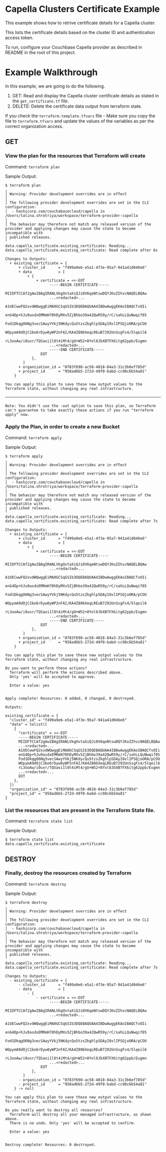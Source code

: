 # Capella Clusters Certificate Example

This example shows how to retrive certificate details for a Capella cluster.

This lists the certificate details based on the cluster ID and authentication access token.

To run, configure your Couchbase Capella provider as described in README in the root of this project.

# Example Walkthrough

In this example, we are going to do the following.

1. GET: Read and display the Capella cluster certificate details as stated in the `get_certificate.tf` file.
2. DELETE: Delete the certificate data output from terraform state.

If you check the `terraform.template.tfvars` file - Make sure you copy the file to `terraform.tfvars` and update the values of the variables as per the correct organization access.

## GET
### View the plan for the resources that Terraform will create

Command: `terraform plan`

Sample Output:
```
$ terraform plan
╷
│ Warning: Provider development overrides are in effect
│ 
│ The following provider development overrides are set in the CLI configuration:
│  - hashicorp.com/couchabasecloud/capella in /Users/talina.shrotriya/workspace/terraform-provider-capella
│ 
│ The behavior may therefore not match any released version of the provider and applying changes may cause the state to become incompatible with
│ published releases.
╵
data.capella_certificate.existing_certificate: Reading...
data.capella_certificate.existing_certificate: Read complete after 6s

Changes to Outputs:
  + existing_certificate = {
      + cluster_id      = "f499a9e6-e5a1-4f3e-95a7-941a41d046e6"
      + data            = [
          + {
              + certificate = <<-EOT
                    -----BEGIN CERTIFICATE-----
                    MIIDFTCCAf2gAwIBAgIRANLVkgOvtaXiQJi0V6qeNtswDQYJKoZIhvcNAQELBQAw
                    ...<redacted>...
                    A1UECwwFQ2xvdWQwggEiMA0GCSqGSIb3DQEBAQUAA4IBDwAwggEKAoIBAQCfvOIi
                    enG4Dp+hJu9asdxEMRmH70hDyMXv5ZjBhbo39a42QwR59y/rC/sahLLQuNwqif85
                    Fod1DkqgO6Ng3vecSAwyYVkj5NKdycQu5tzsZkghlpSDAyI0xlIPSQjoORA/pCOU
                    WOpymA9dOjC1bo6rDyw0yWP2nFAI/KA4Z806XeqLREuB7292UnSsgFs4/5lqeil6
                    rL3ooAw/i0uxr/TQSaxi1l8t4iMt4/gU+W52+8Yol0JbXBTFX6itg62ppb/Eugmn
                    ...<redacted>...
                    -----END CERTIFICATE-----
                EOT
            },
        ]
      + organization_id = "0783f698-ac58-4018-84a3-31c3b6ef785d"
      + project_id      = "958ad6b5-272d-49f0-babd-cc98c6b54a81"
    }

You can apply this plan to save these new output values to the Terraform state, without changing any real infrastructure.

─────────────────────────────────────────────────────────────────────────────────────────────────────────────────────────────────────────────────────────

Note: You didn't use the -out option to save this plan, so Terraform can't guarantee to take exactly these actions if you run "terraform apply" now.
```

### Apply the Plan, in order to create a new Bucket

Command: `terraform apply`

Sample Output:
```
$ terraform apply
╷
│ Warning: Provider development overrides are in effect
│ 
│ The following provider development overrides are set in the CLI configuration:
│  - hashicorp.com/couchabasecloud/capella in /Users/talina.shrotriya/workspace/terraform-provider-capella
│ 
│ The behavior may therefore not match any released version of the provider and applying changes may cause the state to become incompatible with
│ published releases.
╵
data.capella_certificate.existing_certificate: Reading...
data.capella_certificate.existing_certificate: Read complete after 7s

Changes to Outputs:
  + existing_certificate = {
      + cluster_id      = "f499a9e6-e5a1-4f3e-95a7-941a41d046e6"
      + data            = [
          + {
              + certificate = <<-EOT
                    -----BEGIN CERTIFICATE-----
                    MIIDFTCCAf2gAwIBAgIRANLVkgOvtaXiQJi0V6qeNtswDQYJKoZIhvcNAQELBQAw
                    ...<redacted>...
                    A1UECwwFQ2xvdWQwggEiMA0GCSqGSIb3DQEBAQUAA4IBDwAwggEKAoIBAQCfvOIi
                    enG4Dp+hJu9asdxEMRmH70hDyMXv5ZjBhbo39a42QwR59y/rC/sahLLQuNwqif85
                    Fod1DkqgO6Ng3vecSAwyYVkj5NKdycQu5tzsZkghlpSDAyI0xlIPSQjoORA/pCOU
                    WOpymA9dOjC1bo6rDyw0yWP2nFAI/KA4Z806XeqLREuB7292UnSsgFs4/5lqeil6
                    rL3ooAw/i0uxr/TQSaxi1l8t4iMt4/gU+W52+8Yol0JbXBTFX6itg62ppb/Eugmn
                    ...<redacted>...
                    -----END CERTIFICATE-----
                EOT
            },
        ]
      + organization_id = "0783f698-ac58-4018-84a3-31c3b6ef785d"
      + project_id      = "958ad6b5-272d-49f0-babd-cc98c6b54a81"
    }

You can apply this plan to save these new output values to the Terraform state, without changing any real infrastructure.

Do you want to perform these actions?
  Terraform will perform the actions described above.
  Only 'yes' will be accepted to approve.

  Enter a value: yes


Apply complete! Resources: 0 added, 0 changed, 0 destroyed.

Outputs:

existing_certificate = {
  "cluster_id" = "f499a9e6-e5a1-4f3e-95a7-941a41d046e6"
  "data" = tolist([
    {
      "certificate" = <<-EOT
      -----BEGIN CERTIFICATE-----
      MIIDFTCCAf2gAwIBAgIRANLVkgOvtaXiQJi0V6qeNtswDQYJKoZIhvcNAQELBQAw
      ...<redacted>...
      A1UECwwFQ2xvdWQwggEiMA0GCSqGSIb3DQEBAQUAA4IBDwAwggEKAoIBAQCfvOIi
      enG4Dp+hJu9asdxEMRmH70hDyMXv5ZjBhbo39a42QwR59y/rC/sahLLQuNwqif85
      Fod1DkqgO6Ng3vecSAwyYVkj5NKdycQu5tzsZkghlpSDAyI0xlIPSQjoORA/pCOU
      WOpymA9dOjC1bo6rDyw0yWP2nFAI/KA4Z806XeqLREuB7292UnSsgFs4/5lqeil6
      rL3ooAw/i0uxr/TQSaxi1l8t4iMt4/gU+W52+8Yol0JbXBTFX6itg62ppb/Eugmn
      ...<redacted>...
      EOT
    },
  ])
  "organization_id" = "0783f698-ac58-4018-84a3-31c3b6ef785d"
  "project_id" = "958ad6b5-272d-49f0-babd-cc98c6b54a81"
}
```

### List the resources that are present in the Terraform State file.

Command: `terraform state list`

Sample Output:
```
$ terraform state list
data.capella_certificate.existing_certificate
```

## DESTROY
### Finally, destroy the resources created by Terraform

Command: `terraform destroy`

Sample Output:
```
$ terraform destroy
╷
│ Warning: Provider development overrides are in effect
│ 
│ The following provider development overrides are set in the CLI configuration:
│  - hashicorp.com/couchabasecloud/capella in /Users/talina.shrotriya/workspace/terraform-provider-capella
│ 
│ The behavior may therefore not match any released version of the provider and applying changes may cause the state to become incompatible with
│ published releases.
╵
data.capella_certificate.existing_certificate: Reading...
data.capella_certificate.existing_certificate: Read complete after 7s

Changes to Outputs:
  - existing_certificate = {
      - cluster_id      = "f499a9e6-e5a1-4f3e-95a7-941a41d046e6"
      - data            = [
          - {
              - certificate = <<-EOT
                    -----BEGIN CERTIFICATE-----
                    MIIDFTCCAf2gAwIBAgIRANLVkgOvtaXiQJi0V6qeNtswDQYJKoZIhvcNAQELBQAw
                    ...<redacted>...
                    A1UECwwFQ2xvdWQwggEiMA0GCSqGSIb3DQEBAQUAA4IBDwAwggEKAoIBAQCfvOIi
                    enG4Dp+hJu9asdxEMRmH70hDyMXv5ZjBhbo39a42QwR59y/rC/sahLLQuNwqif85
                    Fod1DkqgO6Ng3vecSAwyYVkj5NKdycQu5tzsZkghlpSDAyI0xlIPSQjoORA/pCOU
                    WOpymA9dOjC1bo6rDyw0yWP2nFAI/KA4Z806XeqLREuB7292UnSsgFs4/5lqeil6
                    rL3ooAw/i0uxr/TQSaxi1l8t4iMt4/gU+W52+8Yol0JbXBTFX6itg62ppb/Eugmn
                    ...<redacted>...
                EOT
            },
        ]
      - organization_id = "0783f698-ac58-4018-84a3-31c3b6ef785d"
      - project_id      = "958ad6b5-272d-49f0-babd-cc98c6b54a81"
    } -> null

You can apply this plan to save these new output values to the Terraform state, without changing any real infrastructure.

Do you really want to destroy all resources?
  Terraform will destroy all your managed infrastructure, as shown above.
  There is no undo. Only 'yes' will be accepted to confirm.

  Enter a value: yes


Destroy complete! Resources: 0 destroyed.
```
